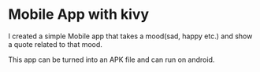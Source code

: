 # Mobile App with kivy

I created a simple Mobile app that takes a mood(sad, happy etc.) and show a quote related to that mood.

This app can be turned into an APK file and can run on android.
